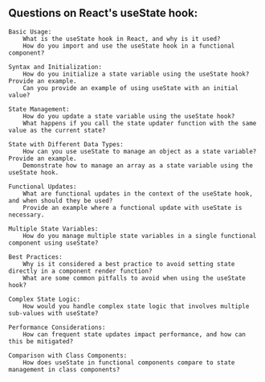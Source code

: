 ## Questions on React's useState hook:

    Basic Usage:
        What is the useState hook in React, and why is it used?
        How do you import and use the useState hook in a functional component?

    Syntax and Initialization:
        How do you initialize a state variable using the useState hook? Provide an example.
        Can you provide an example of using useState with an initial value?

    State Management:
        How do you update a state variable using the useState hook?
        What happens if you call the state updater function with the same value as the current state?

    State with Different Data Types:
        How can you use useState to manage an object as a state variable? Provide an example.
        Demonstrate how to manage an array as a state variable using the useState hook.

    Functional Updates:
        What are functional updates in the context of the useState hook, and when should they be used?
        Provide an example where a functional update with useState is necessary.

    Multiple State Variables:
        How do you manage multiple state variables in a single functional component using useState?

    Best Practices:
        Why is it considered a best practice to avoid setting state directly in a component render function?
        What are some common pitfalls to avoid when using the useState hook?

    Complex State Logic:
        How would you handle complex state logic that involves multiple sub-values with useState?

    Performance Considerations:
        How can frequent state updates impact performance, and how can this be mitigated?

    Comparison with Class Components:
        How does useState in functional components compare to state management in class components?